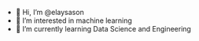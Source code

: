 - 👋 Hi, I’m @elaysason
- 👀 I’m interested in machine learning
- 🌱 I’m currently learning Data Science and Engineering
<!---
elaysason/elaysason is a ✨ special ✨ repository because its `README.md` (this file) appears on your GitHub profile.
You can click the Preview link to take a look at your changes.
--->
